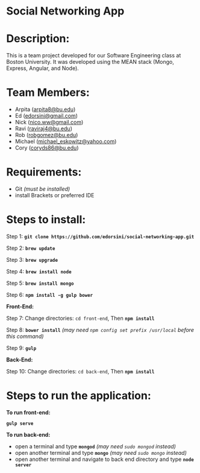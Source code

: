 # Social Networking App

# Description:
This is a team project developed for our Software Engineering class at Boston University.  It was developed using the MEAN stack (Mongo, Express, Angular, and Node).

# Team Members:

* Arpita (arpita8@bu.edu)
* Ed (edorsini@gmail.com)
* Nick (nico.ww@gmail.com)
* Ravi (raviraj4@bu.edu)
* Rob (robgomez@bu.edu)
* Michael (michael_eskowitz@yahoo.com)
* Cory (coryds86@bu.edu)

# Requirements:

- Git _(must be installed)_
- install Brackets or preferred IDE

# Steps to install: 

Step 1: **`git clone https://github.com/edorsini/social-networking-app.git`**

Step 2: **`brew update`**

Step 3: **`brew upgrade`**

Step 4: **`brew install node`**

Step 5: **`brew install mongo`**

Step 6: **`npm install -g gulp bower`**

**Front-End:**

Step 7: Change directories: `cd front-end`, Then **`npm install`**

Step 8: **`bower install`** _(may need `npm config set prefix /usr/local` before this command)_

Step 9: **`gulp`**

**Back-End:**

Step 10: Change directories: `cd back-end`, Then **`npm install`**

# Steps to run the application:

**To run front-end:**

**`gulp serve`**

**To run back-end:**

- open a terminal and type **`mongod`** _(may need `sudo mongod` instead)_
- open another terminal and type **`mongo`** _(may need `sudo mongo` instead)_
- open another terminal and navigate to back end directory and type **`node server`**
